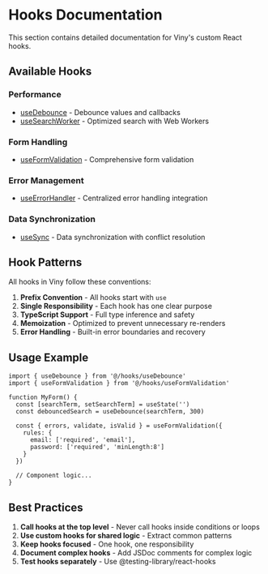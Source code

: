 # Hooks Documentation

This section contains detailed documentation for Viny's custom React hooks.

## Available Hooks

### Performance
- [useDebounce](useDebounce.md) - Debounce values and callbacks
- [useSearchWorker](useSearchWorker.md) - Optimized search with Web Workers

### Form Handling
- [useFormValidation](useFormValidation.md) - Comprehensive form validation

### Error Management
- [useErrorHandler](useErrorHandler.md) - Centralized error handling integration

### Data Synchronization
- [useSync](useSync.md) - Data synchronization with conflict resolution

## Hook Patterns

All hooks in Viny follow these conventions:

1. **Prefix Convention** - All hooks start with `use`
2. **Single Responsibility** - Each hook has one clear purpose
3. **TypeScript Support** - Full type inference and safety
4. **Memoization** - Optimized to prevent unnecessary re-renders
5. **Error Handling** - Built-in error boundaries and recovery

## Usage Example

```tsx
import { useDebounce } from '@/hooks/useDebounce'
import { useFormValidation } from '@/hooks/useFormValidation'

function MyForm() {
  const [searchTerm, setSearchTerm] = useState('')
  const debouncedSearch = useDebounce(searchTerm, 300)
  
  const { errors, validate, isValid } = useFormValidation({
    rules: {
      email: ['required', 'email'],
      password: ['required', 'minLength:8']
    }
  })
  
  // Component logic...
}
```

## Best Practices

1. **Call hooks at the top level** - Never call hooks inside conditions or loops
2. **Use custom hooks for shared logic** - Extract common patterns
3. **Keep hooks focused** - One hook, one responsibility
4. **Document complex hooks** - Add JSDoc comments for complex logic
5. **Test hooks separately** - Use @testing-library/react-hooks